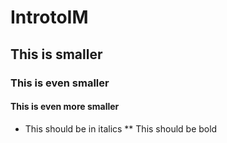 # IntrotoIM
## This is smaller
### This is even smaller
#### This is even more smaller
* This should be in italics
** This should be bold

